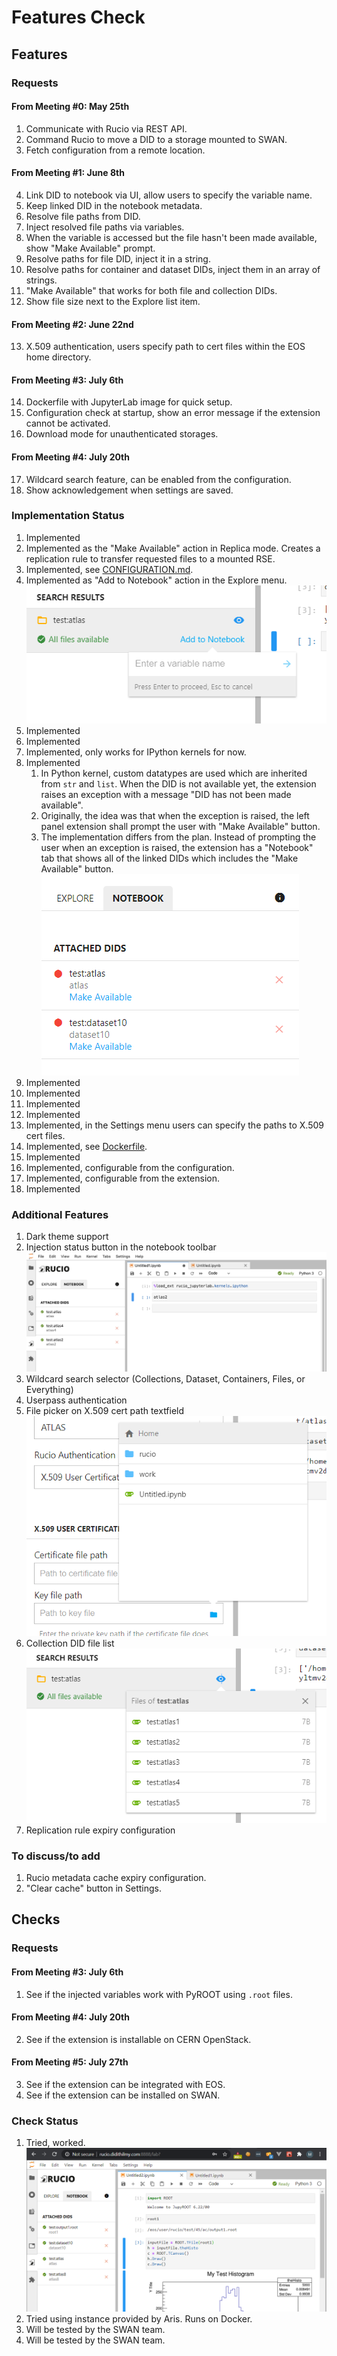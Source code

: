 # Features Check

## Features
### Requests

#### From Meeting #0: May 25th
1. Communicate with Rucio via REST API.
2. Command Rucio to move a DID to a storage mounted to SWAN.
3. Fetch configuration from a remote location.

#### From Meeting #1: June 8th
4. Link DID to notebook via UI, allow users to specify the variable name.
5. Keep linked DID in the notebook metadata.
6. Resolve file paths from DID.
7. Inject resolved file paths via variables.
8. When the variable is accessed but the file hasn't been made available, show "Make Available" prompt.
9. Resolve paths for file DID, inject it in a string.
10. Resolve paths for container and dataset DIDs, inject them in an array of strings.
11. "Make Available" that works for both file and collection DIDs.
12. Show file size next to the Explore list item.

#### From Meeting #2: June 22nd
13. X.509 authentication, users specify path to cert files within the EOS home directory.

#### From Meeting #3: July 6th
14. Dockerfile with JupyterLab image for quick setup.
15. Configuration check at startup, show an error message if the extension cannot be activated.
16. Download mode for unauthenticated storages.

#### From Meeting #4: July 20th
17. Wildcard search feature, can be enabled from the configuration.
18. Show acknowledgement when settings are saved.


### Implementation Status
1. Implemented
2. Implemented as the "Make Available" action in Replica mode. Creates a replication rule to transfer requested files to a mounted RSE.
3. Implemented, see [CONFIGURATION.md](https://github.com/didithilmy/rucio-jupyterlab/blob/master/CONFIGURATION.md).
4. Implemented as "Add to Notebook" action in the Explore menu. <br /> ![](journal/assets/features-2.png)
5. Implemented
6. Implemented
7. Implemented, only works for IPython kernels for now.
8. Implemented
   1. In Python kernel, custom datatypes are used which are inherited from `str` and `list`. When the DID is not available yet, the extension raises an exception with a message "DID has not been made available".
   2. Originally, the idea was that when the exception is raised, the left panel extension shall prompt the user with "Make Available" button.
   3. The implementation differs from the plan. Instead of prompting the user when an exception is raised, the extension has a "Notebook" tab that shows all of the linked DIDs which includes the "Make Available" button. <br /> ![](journal/assets/features-1.png)
9.  Implemented
10. Implemented
11. Implemented
12. Implemented
13. Implemented, in the Settings menu users can specify the paths to X.509 cert files.
14. Implemented, see [Dockerfile](https://github.com/didithilmy/rucio-jupyterlab/blom/master/Dockerfile).
15. Implemented
16. Implemented, configurable from the configuration.
17. Implemented, configurable from the extension.
18. Implemented


### Additional Features
1. Dark theme support
2. Injection status button in the notebook toolbar <br /> ![](journal/assets/06-toolbar-3.png)
3. Wildcard search selector (Collections, Dataset, Containers, Files, or Everything)
4. Userpass authentication
5. File picker on X.509 cert path textfield <br /> ![](journal/assets/features-3.png)
6. Collection DID file list <br /> ![](journal/assets/features-4.png)
7. Replication rule expiry configuration


### To discuss/to add
1. Rucio metadata cache expiry configuration.
2. "Clear cache" button in Settings.



## Checks
### Requests

#### From Meeting #3: July 6th
1. See if the injected variables work with PyROOT using `.root` files.

#### From Meeting #4: July 20th
2. See if the extension is installable on CERN OpenStack.

#### From Meeting #5: July 27th
3. See if the extension can be integrated with EOS.
4. See if the extension can be installed on SWAN.


### Check Status
1. Tried, worked. <br /> ![](journal/assets/rootfile-test.png)
2. Tried using instance provided by Aris. Runs on Docker.
3. Will be tested by the SWAN team.
4. Will be tested by the SWAN team.